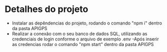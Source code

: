 # Detalhes do projeto
   
 - Instalar as depêndencias do projeto, rodando o comando "npm i" dentro da pasta APIGPS
 - Realizar a conexão com o seu banco de dados SQL, utilizando as credenciais de login conforme o arquivo de exemplo .env
 -Após inserir as credencias rodar o comando "npm start" dentro da pasta APIGPS

 


 